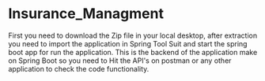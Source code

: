 # Insurance_Managment
First you need to download the Zip file in your local desktop, after extraction you need to import the application in Spring Tool Suit and start the spring boot app 
for run the application. This is the backend of the application make on Spring Boot so you need to Hit the API's on postman or any other application to check 
the code functionality.
